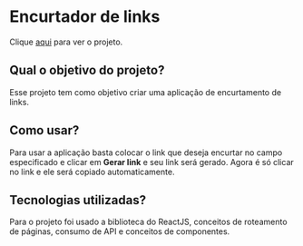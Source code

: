 # Encurtador de links

Clique [aqui](https://eugenio-cyber.github.io/encurtador_links/) para ver o projeto.

## Qual o objetivo do projeto?

Esse projeto tem como objetivo criar uma aplicação de encurtamento de links.

## Como usar?

Para usar a aplicação basta colocar o link que deseja encurtar no campo especificado e clicar em **Gerar link** e seu link será gerado. Agora é só clicar no link e ele será copiado automaticamente.

## Tecnologias utilizadas?

Para o projeto foi usado a biblioteca do ReactJS, conceitos de roteamento de páginas, consumo de API e conceitos de componentes.

